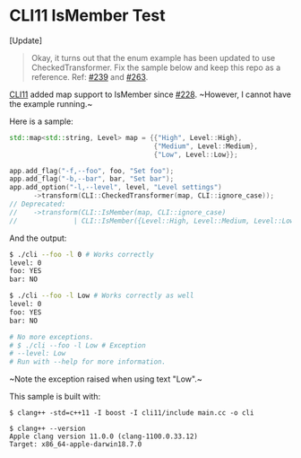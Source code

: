# CLI11 IsMember Test

\[Update\]
> Okay, it turns out that the enum example has been updated to use CheckedTransformer.
> Fix the sample below and keep this repo as a reference.
> Ref: [#239](https://github.com/CLIUtils/CLI11/pull/239) and [#263](https://github.com/CLIUtils/CLI11/issues/263).

[CLI11](https://github.com/CLIUtils/CLI11) added map support to IsMember since [#228](https://github.com/CLIUtils/CLI11/pull/228).
~However, I cannot have the example running.~

Here is a sample:

```C++
std::map<std::string, Level> map = {{"High", Level::High},
                                    {"Medium", Level::Medium},
                                    {"Low", Level::Low}};

app.add_flag("-f,--foo", foo, "Set foo");
app.add_flag("-b,--bar", bar, "Set bar");
app.add_option("-l,--level", level, "Level settings")
      ->transform(CLI::CheckedTransformer(map, CLI::ignore_case));
// Deprecated:
//    ->transform(CLI::IsMember(map, CLI::ignore_case)
//              | CLI::IsMember({Level::High, Level::Medium, Level::Low}));
```

And the output:
```bash
$ ./cli --foo -l 0 # Works correctly
level: 0
foo: YES
bar: NO

$ ./cli --foo -l Low # Works correctly as well
level: 0
foo: YES
bar: NO

# No more exceptions.
# $ ./cli --foo -l Low # Exception
# --level: Low
# Run with --help for more information.

```

~Note the exception raised when using text "Low".~

This sample is built with:
```text
$ clang++ -std=c++11 -I boost -I cli11/include main.cc -o cli

$ clang++ --version
Apple clang version 11.0.0 (clang-1100.0.33.12)
Target: x86_64-apple-darwin18.7.0
```

